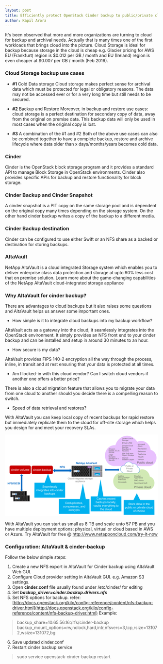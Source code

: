 ```yaml
---
layout: post
title: Efficiently protect OpenStack Cinder backup to public/private clouds using AltaVault
author: Kapil Arora
---
```

It's been observed that more and more organizations are turning to cloud for backup and archival needs. Actually that is many times one of the first workloads that brings cloud into the picture. Cloud Storage is ideal for backup because storage in the cloud is cheap e.g. Glacier pricing for AWS EU (Frankfurt) region is $0.012 per GB / month and EU (Ireland) region is even cheaper at $0.007 per GB / month (Feb 2016).
 
 
### Cloud Storage backup use cases 
 
* **#1** Cold Data storage
Cloud storage makes perfect sense for archival data which must be protected for legal or obligatory reasons. The data may not be accessed ever or for a very long time but still needs to be secured.
 
* **#2** Backup and Restore
Moreover, in backup and restore use cases: cloud storage is a perfect destination for secondary copy of data, away from the original on premise data. This backup data will only be used in most cases when the original copy is lost.
 
* **#3** A combination of the #1 and #2
Both of the above use cases can also be combined together to have a complete backup, restore and archive lifecycle where data older than x days/months/years becomes cold data.
 
### Cinder
Cinder is the OpenStack block storage program and it provides a standard API to manage Block Storage in OpenStack environments. 
Cinder also provides specific APIs for backup and restore functionality for block storage.
 
### Cinder Backup and Cinder Snapshot
A cinder snapshot is a PIT copy on the same storage pool and is dependent on the original copy many times depending on the storage system. On the other hand cinder backup writes a copy of the backup to a different media.
 
### Cinder Backup destination
Cinder can be configured to use either Swift or an NFS share as a backed or destination for storing backups.
 
### AltaVault
NetApp AltaVault is a cloud integrated Storage system which enables you to deliver enterprise class data protection and storage at upto 90% less cost that on premise solution. 
Learn more about the game-changing capabilities of the NetApp AltaVault cloud-integrated storage appliance
 
### Why AltaVault for cinder backup?
There are advantages to cloud backups but it also raises some questions and AltaVault helps us answer some important ones.
 
*  How simple is it to integrate cloud backups into my backup workflow?

 AltaVault acts as a gateway into the cloud, it seamlessly integrates into the OpenStack environment. It simply provides an NFS  front end to your cinder backup and can be installed and setup in around 30 minutes to an hour.
 
*  How secure is my data?

 AltaVault provides FIPS 140-2 encryption all the way through the process, inline, in transit and at rest ensuring that your data is protected at all times.
 
*  Am I locked-in with this cloud vendor? Can I switch cloud vendors if another one offers a better price?

 There is also a cloud migration feature that allows you to migrate your data from one cloud to another should you decide there is a compelling reason to switch.
 
* Speed of data retrieval and restores?
 
 With AltaVault you can keep local copy of recent backups for rapid restore but immediately replicate them to the cloud for off-site storage which helps you design for and meet your recovery SLAs.
 

![Image](/images/cinder-backup-altavault.png)

 With AltaVault you can start as small as 8 TB and scale unto 57 PB and you have multiple deployment options: physical, virtual or cloud based in AWS  or Azure.
Try AltaVault for free @ http://www.netapponcloud.com/try-it-now 
 
### Configuration: AltaVault & cinder-backup
Follow the below simple steps:
1. Create a new NFS export in AltaVault for Cinder backup using AltaVault Web GUI.
2. Configure Cloud provider setting in AltaVault GUI. e.g. Amazon S3 settings.
3. Open **cinder.conf** file usually found under /etc/cinder/ for editing
4. Set _**backup_driver=cinder.backup.drivers.nfs**_
5. Set NFS options for backup. refer: [http://docs.openstack.org/kilo/config-reference/content/nfs-backup-driver.html](http://docs.openstack.org/kilo/config-reference/content/nfs-backup-driver.html)
Example:

 >backup_share=10.65.56.16:/rfs/cinder-backup 
 >backup_mount_options=rw,nolock,hard,intr,nfsvers=3,tcp,rsize=131072,wsize=131072,bg 

6.  Save updated cinder.conf
7.  Restart cinder backup service

 >sudo service openstack-cinder-backup restart
